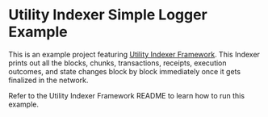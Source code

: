 Utility Indexer Simple Logger Example
==================================

This is an example project featuring [Utility Indexer Framework](https://github.com/utnet-org/utility/tree/master/chain/indexer). This Indexer prints out all the blocks, chunks, transactions, receipts, execution outcomes, and state changes block by block immediately once it gets finalized in the network.

Refer to the Utility Indexer Framework README to learn how to run this example.
